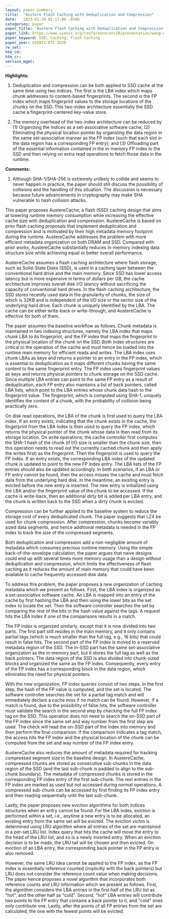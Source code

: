 ```yaml
---
layout: paper-summary
title:  "Austere Flash Caching with Deduplication and Compression"
date:   2023-01-20 02:17:00 -0500
categories: paper
paper_title: "Austere Flash Caching with Deduplication and Compression"
paper_link: https://www.usenix.org/conference/atc20/presentation/wang-qiuping
paper_keyword: SSD; Caching; Flash Caching
paper_year: USENIX ATC 2020
rw_set:
htm_cd:
htm_cr:
version_mgmt:
---
```


**Highlights:**

1. Deduplication and compression can be both applied to SSD cache at the same time using two indices. The first
is the LBA index which maps chunk addresses to content-based fingerprints. The second is the FP index which
maps fingerprint values to the storage locations of the chunks on the SSD.
This two-index architecture essentially the SSD cache a fingerprint-centered key-value store.

2. The memory overhead of the two-index architecture can be reduced by (1) Organizing the indices as a set-associative
software cache; (2) Eliminating the physical location pointer by organizing the data region in the same set-associative
manner as the FP index (such that each slot in the data region has a corresponding FP entry); and (3) Offloading part
of the essential information contained in the in-memory FP index to the SSD and then relying on extra read operations
to fetch those data in the runtime.

**Comments:**

1. Although SHA-1/SHA-256 is extremely unlikely to collide and seems to never happen in practice, the paper should
still discuss the possibility of collisions and the handling of this situation. The discussion is necessary because
future advancements in cryptography may make SHA vulnerable to hash collision attacks. 

This paper proposes AustereCache, a flash (SSD) caching design that aims at lowering runtime memory consumption while 
increasing the effective cache size with deduplication and compression. AustereCache is based on prior flash caching 
proposals that implement deduplication and compression and is motivated by their high metadata memory footprint during 
the runtime. AustereCache addresses the problem with more efficient metadata organization on both DRAM and SSD. 
Compared with prior works, AustereCache substantially reduces in-memory indexing data structure size while 
achieving equal or better overall performance.

AustereCache assumes a flash caching architecture where flash storage, such as Solid-State Disks (SSD), is used in 
a caching layer between the conventional hard drive and the main memory. Since SSD has lower access latency but 
is more expensive in terms of dollars per GB, the cache architecture improves overall disk I/O latency without 
sacrificing the capacity of conventional hard drives. In the flash caching architecture, the SSD stores recently used
data in the granularity of chunks, the size of which is 32KB and is independent of the I/O size or the sector size
of the underlying hard drive. Each chunk is uniquely identified by the LBA. The cache can be either write-back or 
write-through, and AustereCache is effective for both of them.

The paper assumes the baseline workflow as follows. Chunk metadata is maintained in two indexing structures, namely the 
LBA index that maps chunk LBA to its fingerprint, and the FP index that maps the fingerprint to the physical location
of the chunk on the SSD. Both index structures are critical to the operation of the cache and must hence be loaded into
the runtime main memory for efficient reads and writes.
The LBA index uses chunk LBAs as keys and returns a pointer to an entry in the FP index, which is essential to
deduplication as it maps different chunks having the same content to the same fingerprint entry. The FP index uses 
fingerprint values as keys and returns physical pointers to chunk storage on the SSD cache.
Since multiple LBA entries can point to the same FP entry as a result of deduplication, each FP entry also maintains 
a list of back pointers, called LBA lists, which point to the LBA entries whose chunk data hash to the fingerprint 
value. The fingerprint, which is computed using SHA-1, uniquely identifies the content of a chunk, with the 
probability of collision being practically zero.

On disk read operations, the LBA of the chunk is first used to query the LBA index. If an entry exists, indicating that
the chunk exists in the cache, the fingerprint from the LBA index is then used to query the FP index, which returns the 
physical pointer of the chunk whose data is then read from its storage location.
On write operations, the cache controller first computes the SHA-1 hash of the chunk (if I/O size is smaller than
the chunk size, then this operation needs to read out the currently cached chunk and then apply the writes first)
as the fingerprint. Then the fingerprint is used to query the FP index. If an entry exists, the corresponding LBA
index of the updated chunk is updated to point to the new FP index entry. The LBA lists of the FP entries should
also be updated accordingly. 
In both scenarios, if an LBA or FP entry cannot be found, then the access misses the cache and must fetch data from
the underlying hard disk. In the meantime, an existing entry is evicted before the new entry
is inserted. The new entry is initialized using the LBA and/or the fingerprint value of the chunk to be accessed.
If the cache is write-back, then an additional dirty bit is added per LBA entry, and the chunk is written back
to the SSD when a dirty chunk is evicted.

Compression can be further applied to the baseline system to reduce the storage cost of every deduplicated chunk.
The paper suggests that LZ4 be used for chunk compression. After compression, chunks become variably sized data 
segments, and hence additional metadata is needed in the FP index to track the size of the compressed segments. 

Both deduplication and compression add a non-negligible amount of metadata which consumes precious runtime memory.
Using the simple back-of-the-envelope calculation, the paper argues that naive designs could end up with several times 
more memory usage than a design without deduplication and compression, which limits the effectiveness of 
flash caching as it reduces the amount of main memory that could have been available to cache frequently accessed 
disk data.

To address this problem, the paper proposes a new organization of caching metadata which we present as follows.
First, the LBA index is organized as a set-associative software cache. An LBA is mapped into an entry of the 
cache by first hashing the LBA and then using the lower bits as the set index to locate the set. Then the software
controller searches the set by comparing the rest of the bits in the hash value against the tags. A request hits the 
LBA index if one of the comparisons results in a match.

The FP index is organized similarly, except that it is now divided into two parts. The first part still resides in the
main memory, and it only contains partial tags (which is much smaller than the full tag, e.g., 16 bits) that 
could result in false hits. 
The second part of the FP index is moved to a reserved metadata region of the SSD. The in-SSD part has the same
set-associative organization as the in-memory part, but it stores the full tag as well as the back pointers. 
The data region of the SSD is also divided into chunk-sized blocks and organized the same as the FP index.
Consequently, every entry of the FP index has a corresponding block in the data region, which eliminates 
the need for physical pointers. 

With the new organization, FP index queries consist of two steps. In the first step, the hash of the FP value is 
computed, and the set is located. The software controller searches the set for a partial tag match and will immediately
declare a cache miss if no match can be found. However, if a match is found, due to the possibility of false hits, the
software controller must validate the search in the second step by checking the full FP index tag on the SSD. 
This operation does not need to search the on-SSD part of the FP index since the same set and way number
from the first step are used. The check will read the on-SSD part of the index into memory and then perform the 
final comparison. If the comparison indicates a tag match, the access hits the FP index and the physical location of 
the chunk can be computed from the set and way number of the FP index entry.

AustereCache also reduces the amount of metadata required for tracking compressed segment size in the baseline design. 
In AustereCache, compressed chunks are stored as consecutive sub-chunks in the data region of the SSD (and the 
last sub-chunk is padded to align to the sub-chunk boundary). 
The metadata of compressed chunks is stored in the corresponding FP index entry of the first sub-chunk. The rest 
entries in the FP index are marked as used but not accessed during normal operations.
A compressed sub-chunk can be accessed by first finding its FP index entry and then reading sequentially until the 
last sub-chunk.

Lastly, the paper proposes new eviction algorithms for both indices structures when an entry cannot be found.
For the LBA index, eviction is performed within a set, i.e., anytime a new entry is to be allocated, an existing entry
from the same set will be evicted. The eviction victim is determined using LRU algorithm where all entries 
of the set are maintained in a per-set LRU list. Index query that hits the cache will move the entry to the head of 
the LRU list, and so is a newly inserted entry. When an eviction decision is to be made, the LRU tail will be chosen
and then evicted. On eviction of an LBA entry, the corresponding back pointer in the FP entry is also removed.

However, the same LRU idea cannot be applied to the FP index, as the FP index is essentially reference counted 
(implicitly with the back pointers) but LRU does not consider the reference count value when making decisions.
The paper hence proposes a novel algorithm that incorporates both reference counts and LRU information which 
we present as follows. First, the algorithm considers the LBA entries in the first half of the LRU list as 
"hot", and the other half as "cold". Second, "hot" LBA entries will contribute two points to the 
FP entry that contains a back pointer to it, and "cold" ones only contribute one. 
Lastly, after the points of all FP entries from the set are calculated, the one with the fewest points will be 
evicted. 
